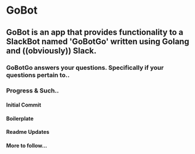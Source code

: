# GoBot
## GoBot is an app that provides functionality to a SlackBot named 'GoBotGo' written using Golang and ((obviously)) Slack.

### GoBotGo answers your questions. Specifically if your questions pertain to..

### Progress & Such..

#### Initial Commit
#### Boilerplate
#### Readme Updates
#### More to follow...